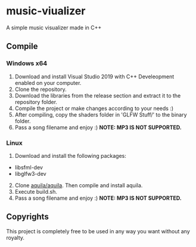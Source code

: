 # music-viualizer
A simple music visualizer made in C++

## Compile

### Windows x64
1) Download and install Visual Studio 2019 with C++ Develeopment enabled on your computer.
2) Clone the repository.
3) Download the libraries from the release section and extract it to the repository folder.
4) Compile the project or make changes according to your needs :)
5) After compiling, copy the shaders folder in 'GLFW Stuff/' to the binary folder.
6) Pass a song filename and enjoy :) __NOTE: MP3 IS NOT SUPPORTED.__

### Linux
1) Download and install the following packages:
  - libsfml-dev
  - libglfw3-dev
2) Clone [aquila/aquila](https://github.com/aquila/aquila). Then compile and install aquila.
3) Execute build.sh.
4) Pass a song filename and enjoy :) __NOTE: MP3 IS NOT SUPPORTED.__

## Copyrights
This project is completely free to be used in any way you want without any royalty.
